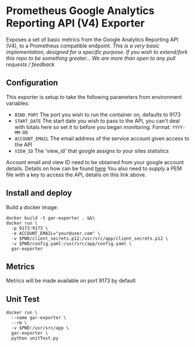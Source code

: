 # Prometheus Google Analytics Reporting API (V4) Exporter

Exposes a set of basic metrics from the Google Analytics Reporting API (V4), to a Prometheus compatible endpoint. 
*This is a very basic implementation, designed for a specific purpose. If you wish to extend/fork this repo to be something greater...  We are more than open to any pull requests / feedback*

## Configuration

This exporter is setup to take the following parameters from environment variables:
* `BIND_PORT` The port you wish to run the container on, defaults to 9173
* `START_DATE` The start date you wish to pass to the API, you can't deal with totals here so set it to before you began monitoring. Format: `YYYY-MM-DD`
* `ACCOUNT_EMAIL` The email address of the service account given access to the API
* `VIEW_ID` The 'view_id' that google assigns to your sites statistics

Account email and view ID need to be obtained from your google account details. Details on how can be found [here](https://developers.google.com/analytics/devguides/reporting/core/v4/) You also need to supply a PEM file with a key to access the API, details on this link above.

## Install and deploy

Build a docker image:
```
docker build -t gar-exporter . &&\
docker run \
  -p 9173:9173 \
  -e ACCOUNT_EMAIL="your@user.com" \
  -v $PWD/client_secrets.p12:/usr/src/app/client_secrets.p12 \
  -v $PWD/config.yaml:/usr/src/app/config.yaml \
  gar-exporter
```

## Metrics

Metrics will be made available on port 9173 by default

## Unit Test
```
docker run \
  --name gar-exporter \
  --rm \
  -v $PWD:/usr/src/app \
  gar-exporter \
  python unitTest.py
```
